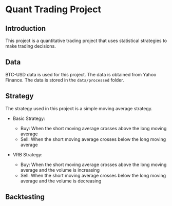 # Quant Trading	Project

## Introduction
This project is a quantitative trading project that uses statistical strategies to make trading decisions. 



## Data
BTC-USD data is used for this project. The data is obtained from Yahoo Finance. The data is stored in the `data/processed` folder.


## Strategy
The strategy used in this project is a simple moving average strategy.

- Basic Strategy: 
	- Buy: When the short moving average crosses above the long moving average
	- Sell: When the short moving average crosses below the long moving average

- VRB Strategy:
	- Buy: When the short moving average crosses above the long moving average and the volume is increasing
	- Sell: When the short moving average crosses below the long moving average and the volume is decreasing


## Backtesting


